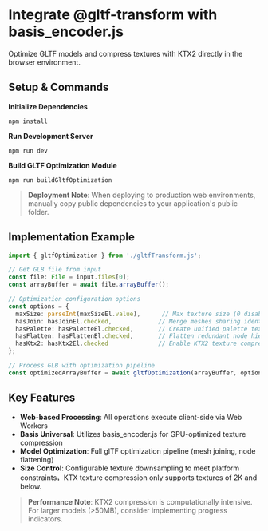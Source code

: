 # Integrate @gltf-transform with basis_encoder.js

Optimize GLTF models and compress textures with KTX2 directly in the browser environment.

## Setup & Commands

**Initialize Dependencies**

`npm install`

**Run Development Server**

`npm run dev`

**Build GLTF Optimization Module** 

`npm run buildGltfOptimization`

> **Deployment Note**: When deploying to production web environments, manually copy public dependencies to your application's public folder.

## Implementation Example

```typescript
import { gltfOptimization } from './gltfTransform.js';

// Get GLB file from input
const file: File = input.files[0];
const arrayBuffer = await file.arrayBuffer();

// Optimization configuration options
const options = {
  maxSize: parseInt(maxSizeEl.value),      // Max texture size (0 disables processing)
  hasJoin: hasJoinEl.checked,             // Merge meshes sharing identical materials
  hasPalette: hasPaletteEl.checked,       // Create unified palette texture for solid-color materials
  hasFlatten: hasFlattenEl.checked,       // Flatten redundant node hierarchy
  hasKtx2: hasKtx2El.checked              // Enable KTX2 texture compression (BasisU format)
};

// Process GLB with optimization pipeline
const optimizedArrayBuffer = await gltfOptimization(arrayBuffer, options);
```

## Key Features

- **Web-based Processing**: All operations execute client-side via Web Workers
- **Basis Universal**: Utilizes basis_encoder.js for GPU-optimized texture compression
- **Model Optimization**: Full glTF optimization pipeline (mesh joining, node flattening)
- **Size Control**: Configurable texture downsampling to meet platform constraints，KTX texture compression only supports textures of 2K and below.

> **Performance Note**: KTX2 compression is computationally intensive. For larger models (>50MB), consider implementing progress indicators.
